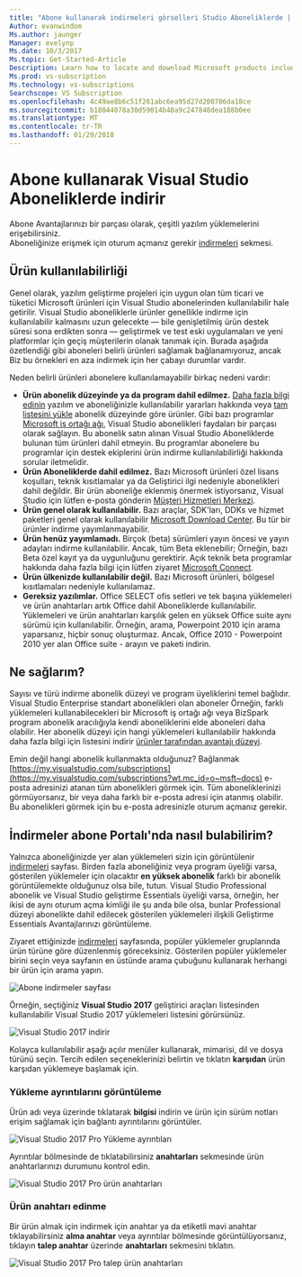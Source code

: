```yaml
---
title: "Abone kullanarak indirmeleri görselleri Studio Aboneliklerde | Microsoft Docs"
Author: evanwindom
Ms.author: jaunger
Manager: evelynp
Ms.date: 10/3/2017
Ms.topic: Get-Started-Article
Description: Learn how to locate and download Microsoft products included with your Visual Studio subscription.
Ms.prod: vs-subscription
Ms.technology: vs-subscriptions
Searchscope: VS Subscription
ms.openlocfilehash: 4c49ae8b6c51f261abc6ea95d27d200706da18ce
ms.sourcegitcommit: b18844078a30d59014b48a9c247848dea188b0ee
ms.translationtype: MT
ms.contentlocale: tr-TR
ms.lasthandoff: 01/29/2018
---
```

# <a name="using-subscriber-downloads-in-visual-studio-subscriptions"></a>Abone kullanarak Visual Studio Aboneliklerde indirir
Abone Avantajlarınızı bir parçası olarak, çeşitli yazılım yüklemelerini erişebilirsiniz.  
Aboneliğinize erişmek için oturum açmanız gerekir [indirmeleri](https://my.visualstudio.com/downloads?wt.mc_id=o~msft~docs) sekmesi. 

## <a name="product-availability"></a>Ürün kullanılabilirliği
Genel olarak, yazılım geliştirme projeleri için uygun olan tüm ticari ve tüketici Microsoft ürünleri için Visual Studio abonelerinden kullanılabilir hale getirilir. Visual Studio aboneliklerle ürünler genellikle indirme için kullanılabilir kalmasını uzun gelecekte — bile genişletilmiş ürün destek süresi sona erdikten sonra — geliştirmek ve test eski uygulamaları ve yeni platformlar için geçiş müşterilerin olanak tanımak için. Burada aşağıda özetlendiği gibi aboneleri belirli ürünleri sağlamak bağlanamıyoruz, ancak Biz bu örnekleri en aza indirmek için her çabayı durumlar vardır.

Neden belirli ürünleri abonelere kullanılamayabilir birkaç nedeni vardır:

- **Ürün abonelik düzeyinde ya da program dahil edilmez.** [Daha fazla bilgi edinin](https://www.visualstudio.com/vs/pricing/) yazılım ve aboneliğinizle kullanılabilir yararları hakkında veya [tam listesini yükle](https://download.microsoft.com/download/1/5/4/15454442-CF17-47B9-A65D-DF84EF88511B/Products_by_Benefit_Level.xlsx_) abonelik düzeyinde göre ürünler. Gibi bazı programlar [Microsoft iş ortağı ağı](https://partner.microsoft.com/), Visual Studio abonelikleri faydaları bir parçası olarak sağlayın.  Bu abonelik satın alınan Visual Studio Aboneliklerde bulunan tüm ürünleri dahil etmeyin. Bu programlar abonelere bu programlar için destek ekiplerini ürün indirme kullanılabilirliği hakkında sorular iletmelidir.
- **Ürün Aboneliklerde dahil edilmez.** Bazı Microsoft ürünleri özel lisans koşulları, teknik kısıtlamalar ya da Geliştirici ilgi nedeniyle abonelikleri dahil değildir. Bir ürün aboneliğe eklenmiş önermek istiyorsanız, Visual Studio için lütfen e-posta gönderin [Müşteri Hizmetleri Merkezi](https://www.visualstudio.com/subscriptions/support/).
- **Ürün genel olarak kullanılabilir.** Bazı araçlar, SDK'ları, DDKs ve hizmet paketleri genel olarak kullanılabilir [Microsoft Download Center](https://www.microsoft.com/download). Bu tür bir ürünler indirme yayımlanmayabilir.
- **Ürün henüz yayımlamadı.**  Birçok (beta) sürümleri yayın öncesi ve yayın adayları indirme kullanılabilir. Ancak, tüm Beta eklenebilir; Örneğin, bazı Beta özel kayıt ya da uygunluğunu gerektirir. Açık teknik beta programlar hakkında daha fazla bilgi için lütfen ziyaret [Microsoft Connect](http://connect.microsoft.com/).
- **Ürün ülkenizde kullanılabilir değil.** Bazı Microsoft ürünleri, bölgesel kısıtlamaları nedeniyle kullanılamaz.
- **Gereksiz yazılımlar.** Office SELECT ofis setleri ve tek başına yüklemeleri ve ürün anahtarları artık Office dahil Aboneliklerde kullanılabilir. Yüklemeleri ve ürün anahtarları karşılık gelen en yüksek Office suite aynı sürümü için kullanılabilir.  Örneğin, arama, Powerpoint 2010 için arama yaparsanız, hiçbir sonuç oluşturmaz.  Ancak, Office 2010 - Powerpoint 2010 yer alan Office suite - arayın ve paketi indirin.  

## <a name="what-do-i-get"></a>Ne sağlarım?
Sayısı ve türü indirme abonelik düzeyi ve program üyeliklerini temel bağlıdır.  Visual Studio Enterprise standart abonelikleri olan aboneler Örneğin, farklı yüklemeleri kullanabilecekleri bir Microsoft iş ortağı ağı veya BizSpark program abonelik aracılığıyla kendi aboneliklerini elde aboneleri daha olabilir.  Her abonelik düzeyi için hangi yüklemeleri kullanılabilir hakkında daha fazla bilgi için listesini indirir [ürünler tarafından avantajı düzeyi](https://download.microsoft.com/download/1/5/4/15454442-CF17-47B9-A65D-DF84EF88511B/Products_by_Benefit_Level.xlsx).

Emin değil hangi abonelik kullanmakta olduğunuz?  Bağlanmak [https://my.visualstudio.com/subscriptions](https://my.visualstudio.com/subscriptions?wt.mc_id=o~msft~docs) e-posta adresinizi atanan tüm abonelikleri görmek için. Tüm aboneliklerinizi görmüyorsanız, bir veya daha farklı bir e-posta adresi için atanmış olabilir.  Bu abonelikleri görmek için bu e-posta adresinizle oturum açmanız gerekir. 

## <a name="how-do-i-find-downloads-in-the-subscriber-portal"></a>İndirmeler abone Portalı'nda nasıl bulabilirim? 
Yalnızca aboneliğinizde yer alan yüklemeleri sizin için görüntülenir [indirmeleri](https://my.visualstudio.com/downloads/featured) sayfası.  Birden fazla aboneliğiniz veya program üyeliği varsa, gösterilen yüklemeler için olacaktır **en yüksek abonelik** farklı bir abonelik görüntülemekte olduğunuz olsa bile, tutun.  Visual Studio Professional abonelik ve Visual Studio geliştirme Essentials üyeliği varsa, örneğin, her ikisi de aynı oturum açma kimliği ile şu anda bile olsa, bunlar Professional düzeyi abonelikte dahil edilecek gösterilen yüklemeleri ilişkili Geliştirme Essentials Avantajlarınızı görüntüleme.  

Ziyaret ettiğinizde [indirmeleri](https://my.visualstudio.com/downloads/featured?wt.mc_id=o~msft~docs) sayfasında, popüler yüklemeler gruplarında ürün türüne göre düzenlenmiş göreceksiniz.  Gösterilen popüler yüklemeler birini seçin veya sayfanın en üstünde arama çubuğunu kullanarak herhangi bir ürün için arama yapın. 

![Abone indirmeler sayfası](_img\subscriber-downloads\subscriber-downloads-resized.png)

Örneğin, seçtiğiniz **Visual Studio 2017** geliştirici araçları listesinden kullanılabilir Visual Studio 2017 yüklemeleri listesini görürsünüz. 

![Visual Studio 2017 indirir](_img\subscriber-downloads\vs2017-new-UI.png)

Kolayca kullanılabilir aşağı açılır menüler kullanarak, mimarisi, dil ve dosya türünü seçin. Tercih edilen seçeneklerinizi belirtin ve tıklatın **karşıdan** ürün karşıdan yüklemeye başlamak için. 

### <a name="displaying-download-details"></a>Yükleme ayrıntılarını görüntüleme
Ürün adı veya üzerinde tıklatarak **bilgisi** indirin ve ürün için sürüm notları erişim sağlamak için bağlantı ayrıntılarını görüntüler.  

![Visual Studio 2017 Pro Yükleme ayrıntıları](_img\subscriber-downloads\vs2017-pro-details.png) 

Ayrıntılar bölmesinde de tıklatabilirsiniz **anahtarları** sekmesinde ürün anahtarlarınızı durumunu kontrol edin. 

![Visual Studio 2017 Pro ürün anahtarları](_img\subscriber-downloads\vs2017-pro-keys.png) 

### <a name="obtaining-product-keys"></a>Ürün anahtarı edinme
Bir ürün almak için indirmek için anahtar ya da etiketli mavi anahtar tıklayabilirsiniz **alma anahtar** veya ayrıntılar bölmesinde görüntülüyorsanız, tıklayın **talep anahtar** üzerinde **anahtarları** sekmesini tıklatın.  

![Visual Studio 2017 Pro talep ürün anahtarları](_img\subscriber-downloads\vs2017-pro-claim-keys.png) 
